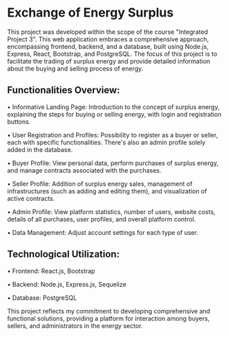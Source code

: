 # Exchange of Energy Surplus

This project was developed within the scope of the course "Integrated Project 3". This web application embraces a comprehensive approach, encompassing frontend, backend, and a database, built using Node.js, Express, React, Bootstrap, and PostgreSQL. The focus of this project is to facilitate the trading of surplus energy and provide detailed information about the buying and selling process of energy.

## Functionalities Overview:

• Informative Landing Page: Introduction to the concept of surplus energy, explaining the steps for buying or selling energy, with login and registration buttons.

• User Registration and Profiles: Possibility to register as a buyer or seller, each with specific functionalities. There's also an admin profile solely added in the database.

• Buyer Profile: View personal data, perform purchases of surplus energy, and manage contracts associated with the purchases.

• Seller Profile: Addition of surplus energy sales, management of infrastructures (such as adding and editing them), and visualization of active contracts.

• Admin Profile: View platform statistics, number of users, website costs, details of all purchases, user profiles, and overall platform control.

• Data Management: Adjust account settings for each type of user.

## Technological Utilization:

• Frontend: React.js, Bootstrap

• Backend: Node.js, Express.js, Sequelize

• Database: PostgreSQL

This project reflects my commitment to developing comprehensive and functional solutions, providing a platform for interaction among buyers, sellers, and administrators in the energy sector.
